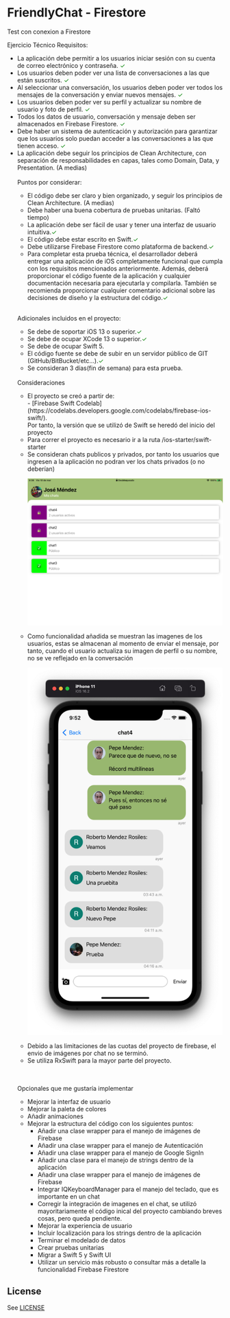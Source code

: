 # FriendlyChat - Firestore
Test con conexion a Firestore 

Ejercicio Técnico
Requisitos:
<ul>
<li> La aplicación debe permitir a los usuarios iniciar sesión con su cuenta de correo electrónico y contraseña. <span style="color: green">&#10003;</span></li>
<li> Los usuarios deben poder ver una lista de conversaciones a las que están suscritos. <span style="color: green">&#10003;</span></li>
<li> Al seleccionar una conversación, los usuarios deben poder ver todos los mensajes de la conversación y enviar nuevos mensajes. <span style="color: green">&#10003;</span></li>
<li>  Los usuarios deben poder ver su perfil y actualizar su nombre de usuario y foto de perfil. <span style="color: green">&#10003;</span></li>
<li> Todos los datos de usuario, conversación y mensaje deben ser almacenados en Firebase Firestore. <span style="color: green">&#10003;</span></li>
<li> Debe haber un sistema de autenticación y autorización para garantizar que los usuarios solo puedan acceder a las conversaciones a las que tienen acceso. <span style="color: green">&#10003;</span></li>
<li>La aplicación debe seguir los principios de Clean Architecture, con separación de
responsabilidades en capas, tales como Domain, Data, y Presentation. (A medias)</li>
<br/>
Puntos por considerar:
<ul>
<li>El código debe ser claro y bien organizado, y seguir los principios de Clean Architecture. (A medias) </li>
<li>Debe haber una buena cobertura de pruebas unitarias. (Faltó tiempo) </li>
<li>La aplicación debe ser fácil de usar y tener una interfaz de usuario intuitiva.<span style="color: green">&#10003;</span></li>
<li>El código debe estar escrito en Swift.<span style="color: green">&#10003;</span></li>
<li>Debe utilizarse Firebase Firestore como plataforma de backend.<span style="color: green">&#10003;</span></li>
<li>Para completar esta prueba técnica, el desarrollador deberá entregar una aplicación de iOS
completamente funcional que cumpla con los requisitos mencionados anteriormente. Además,
deberá proporcionar el código fuente de la aplicación y cualquier documentación necesaria
para ejecutarla y compilarla. También se recomienda proporcionar cualquier comentario
adicional sobre las decisiones de diseño y la estructura del código.<span style="color: green">&#10003;</span></li>
</ul>
<br/>

Adicionales incluidos en el proyecto:
<br/>

<ul>
<li>Se debe de soportar iOS 13 o superior.<span style="color: green">&#10003;</span></li>
<li>Se debe de ocupar XCode 13 o superior.<span style="color: green">&#10003;</span></li>
<li>Se debe de ocupar Swift 5.</li>
<li>El código fuente se debe de subir en un servidor público de GIT (GitHub/BitBucket/etc...).<span style="color: green">&#10003;</span></li>
<li>Se consideran 3 días(fin de semana) para esta prueba.</li>
</ul>

<br/>
Consideraciones
<ul>
<li>El proyecto se creó a partir de: <br/>
 - [Firebase Swift Codelab](https://codelabs.developers.google.com/codelabs/firebase-ios-swift/).
 <br/> Por tanto, la versión que se utilizó de Swift se heredó del inicio del proyecto
</li>
<li>Para correr el proyecto es necesario ir a la ruta /ios-starter/swift-starter</li>
<li>Se consideran chats publicos y privados, por tanto los usuarios que ingresen a la aplicación no podran ver los chats privados (o no deberían)
<p align="center">
  <img src="imagenes/IMG_0001.PNG"  width="750"/>
</p>
</li>
<li>Como funcionalidad añadida se muestran las imagenes de los usuarios, estas se almacenan al momento de enviar el mensaje, por tanto, cuando el usuario actualiza su imagen de perfil o su nombre, no se ve reflejado en la conversación
<p align="center">
  <img src="imagenes/IMG_0002.PNG"  width="750"/>
</p>
</li>
<li>Debido a las limitaciones de las cuotas del proyecto de firebase, el envio de imágenes por chat no se terminó.</li>
<li>Se utiliza RxSwift para la mayor parte del proyecto.</li>
</ul>
<br/>
<br/>

Opcionales que me gustaría implementar
<ul>
<li>Mejorar la interfaz de usuario</li>
<li>Mejorar la paleta de colores</li>
<li>Añadir animaciones</li>
<li>Mejorar la estructura del código con los siguientes puntos:
<ul>
<li>Añadir una clase wrapper para el manejo de imágenes de Firebase</li>
<li>Añadir una clase wrapper para el manejo de Autenticación</li>
<li>Añadir una clase wrapper para el manejo de Google SignIn</li>
<li>Añadir una clase para el manejo de strings dentro de la aplicación</li>
<li>Añadir una clase wrapper para el manejo de imágenes de Firebase</li>
<li>Integrar IQKeyboardManager para el manejo del teclado, que es importante en un chat </li>
<li>Corregir la integración de imagenes en el chat, se utilizó mayoritariamente el código inical del proyecto cambiando breves cosas, pero queda pendiente.</li>
<li>Mejorar la experiencia de usuario</li>
<li>Incluir localización para los strings dentro de la aplicación</li>
<li>Terminar el modelado de datos</li>
<li>Crear pruebas unitarias</li>
<li>Migrar a Swift 5 y Swift UI</li>
<li>Utilizar un servicio más robusto o consultar más a detalle la funcionalidad Firebase Firestore</li>
</ul>
</li>
</ul>
</li>
</ul>

## License
See [LICENSE](LICENSE)
